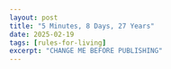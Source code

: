 ```yaml
---
layout: post
title: "5 Minutes, 8 Days, 27 Years"
date: 2025-02-19
tags: [rules-for-living]
excerpt: "CHANGE ME BEFORE PUBLISHING"
---
```

